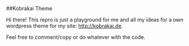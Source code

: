 ##Kobrakai Theme

Hi there!
This repro is just a playground for me and all my ideas for a own wordpress theme for my site: http://kobrakai.de.

Feel free to comment/copy or do whatever with the code.
